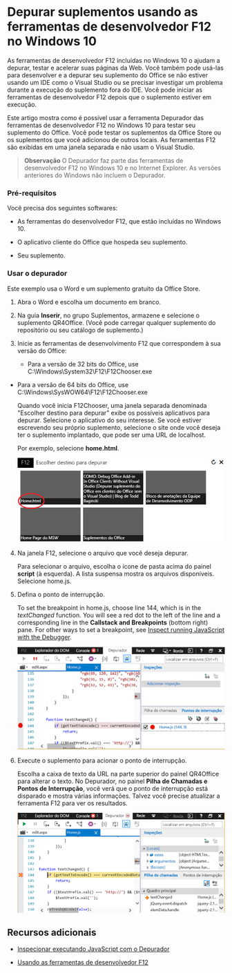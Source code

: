 
# <a name="debug-add-ins-using-f12-developer-tools-on-windows-10"></a>Depurar suplementos usando as ferramentas de desenvolvedor F12 no Windows 10

As ferramentas de desenvolvedor F12 incluídas no Windows 10 o ajudam a depurar, testar e acelerar suas páginas da Web. Você também pode usá-las para desenvolver e a depurar seu suplemento do Office se não estiver usando um IDE como o Visual Studio ou se precisar investigar um problema durante a execução do suplemento fora do IDE. Você pode iniciar as ferramentas de desenvolvedor F12 depois que o suplemento estiver em execução.

Este artigo mostra como é possível usar a ferramenta Depurador das ferramentas de desenvolvedor F12 no Windows 10 para testar seu suplemento do Office. Você pode testar os suplementos da Office Store ou os suplementos que você adicionou de outros locais. As ferramentas F12 são exibidas em uma janela separada e não usam o Visual Studio.

 >**Observação** O Depurador faz parte das ferramentas de desenvolvedor F12 no Windows 10 e no Internet Explorer. As versões anteriores do Windows não incluem o Depurador. 


### <a name="prerequisites"></a>Pré-requisitos

Você precisa dos seguintes softwares:


- As ferramentas do desenvolvedor F12, que estão incluídas no Windows 10. 
    
- O aplicativo cliente do Office que hospeda seu suplemento. 
    
- Seu suplemento. 
    
### <a name="using-the-debugger"></a>Usar o depurador

Este exemplo usa o Word e um suplemento gratuito da Office Store.

1. Abra o Word e escolha um documento em branco. 
    
2. Na guia **Inserir**, no grupo Suplementos, armazene e selecione o suplemento QR4Office. (Você pode carregar qualquer suplemento do repositório ou seu catálogo de suplemento.)
    
3. Inicie as ferramentas de desenvolvimento F12 que correspondem à sua versão do Office:
    
      - Para a versão de 32 bits do Office, use C:\Windows\System32\F12\F12Chooser.exe
    
  - Para a versão de 64 bits do Office, use C:\Windows\SysWOW64\F12\F12Chooser.exe
    

    Quando você inicia F12Chooser, uma janela separada denominada "Escolher destino para depurar" exibe os possíveis aplicativos para depurar. Selecione o aplicativo do seu interesse. Se você estiver escrevendo seu próprio suplemento, selecione o site onde você deseja ter o suplemento implantado, que pode ser uma URL de localhost. 
    
    Por exemplo, selecione **home.html**. 
    
    ![Tela do F12Chooser, apontando para o suplemento bolhas](../images/4f8823a3-595a-4657-83ac-8b235a7ba087.png)

4. Na janela F12, selecione o arquivo que você deseja depurar.
    
    Para selecionar o arquivo, escolha o ícone de pasta acima do painel **script** (à esquerda). A lista suspensa mostra os arquivos disponíveis. Selecione home.js.
    
5. Defina o ponto de interrupção.
    
    To set the breakpoint in home.js, choose line 144, which is in the  _textChanged_ function. You will see a red dot to the left of the line and a corresponding line in the **Callstack and Breakpoints** (bottom right) pane. For other ways to set a breakpoint, see [Inspect running JavaScript with the Debugger](https://msdn.microsoft.com/library/dn255007%28v=vs.85%29.aspx). 
    
    ![Depurador com ponto de interrupção no arquivo home.js](../images/e3cbc7ca-8b21-4ebb-b7a1-93e2364f1d16.png)

6. Execute o suplemento para acionar o ponto de interrupção.
    
    Escolha a caixa de texto da URL na parte superior do painel QR4Office para alterar o texto. No Depurador, no painel **Pilha de Chamadas e Pontos de Interrupção**, você verá que o ponto de interrupção está disparado e mostra várias informações. Talvez você precise atualizar a ferramenta F12 para ver os resultados.
    
    ![Depurador com resultados do ponto de interrupção disparado](../images/e0bcd036-91ce-4509-ae98-6c10b593d61b.png)


## <a name="additional-resources"></a>Recursos adicionais



- [Inspecionar executando JavaScript com o Depurador](https://msdn.microsoft.com/library/dn255007%28v=vs.85%29.aspx)
    
- [Usando as ferramentas de desenvolvedor F12](https://msdn.microsoft.com/en-us/library/bg182326%28v=vs.85%29.aspx)
    

